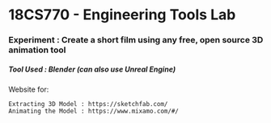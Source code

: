# **18CS770 - Engineering Tools Lab**

### Experiment : Create a short film using any free, open source 3D animation tool

##### Tool Used : Blender (can also use Unreal Engine)

Website for:
```
Extracting 3D Model : https://sketchfab.com/
Animating the Model : https://www.mixamo.com/#/
```
